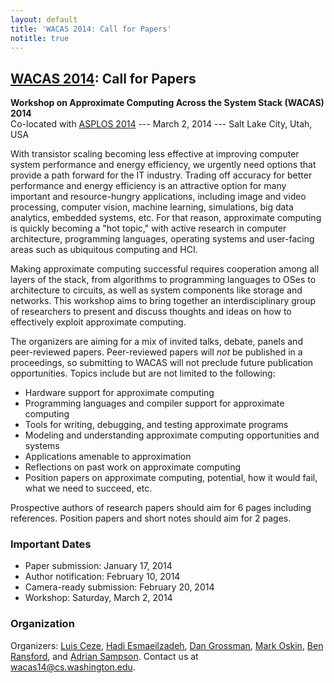 ```yaml
---
layout: default
title: 'WACAS 2014: Call for Papers'
notitle: true
---
```


## [WACAS 2014][wacas]: Call for Papers

**Workshop on Approximate Computing Across the System Stack (WACAS) 2014**  
Co-located with [ASPLOS 2014][asplos] --- March
2, 2014 --- Salt Lake City, Utah, USA

[wacas]: /wacas14
[asplos]: http://www.cs.utah.edu/asplos14/

With transistor scaling becoming less effective at improving computer system
performance and energy efficiency, we urgently need options that provide a path
forward for the IT industry.  Trading off accuracy for better performance and
energy efficiency is an attractive option for many important and
resource-hungry applications, including image and video processing, computer
vision, machine learning, simulations, big data analytics, embedded systems, etc. For that reason, approximate
computing is quickly becoming a "hot topic," with active research in computer
architecture, programming languages, operating systems and user-facing areas
such as ubiquitous computing and HCI.

Making approximate computing successful requires cooperation among all layers
of the stack, from algorithms to programming languages to OSes to architecture
to circuits, as well as system components like storage and networks.  This
workshop aims to bring together an interdisciplinary group of researchers to
present and discuss thoughts and ideas on how to effectively exploit
approximate computing.

The organizers are aiming for a mix of invited talks, debate, panels and
peer-reviewed papers. Peer-reviewed papers will *not* be published in a
proceedings, so submitting to WACAS will not preclude future publication
opportunities. Topics include but are not limited to the following:

* Hardware support for approximate computing
* Programming languages and compiler support for approximate computing
* Tools for writing, debugging, and testing approximate programs
* Modeling and understanding approximate computing opportunities and systems
* Applications amenable to approximation
* Reflections on past work on approximate computing
* Position papers on approximate computing, potential, how it would fail, what
  we need to succeed, etc.

Prospective authors of research papers should aim for 6 pages including
references. Position papers and short notes should aim for 2 pages.

### Important Dates

- Paper submission: January 17, 2014
- Author notification: February 10, 2014
- Camera-ready submission: February 20, 2014
- Workshop: Saturday, March 2, 2014

### Organization

Organizers: [Luis Ceze][], [Hadi Esmaeilzadeh][], [Dan Grossman][], [Mark
Oskin][], [Ben Ransford][], and [Adrian Sampson][].
Contact us at [wacas14@cs.washington.edu][list].

[list]: mailto:wacas14@cs.washington.edu
[Adrian Sampson]: http://homes.cs.washington.edu/~asampson/
[Ben Ransford]: http://homes.cs.washington.edu/~ransford/
[Mark Oskin]: http://homes.cs.washington.edu/~oskin/
[Dan Grossman]: http://homes.cs.washington.edu/~djg/
[Hadi Esmaeilzadeh]: http://www.cc.gatech.edu/~hadi/
[Luis Ceze]: http://homes.cs.washington.edu/~luisceze/
